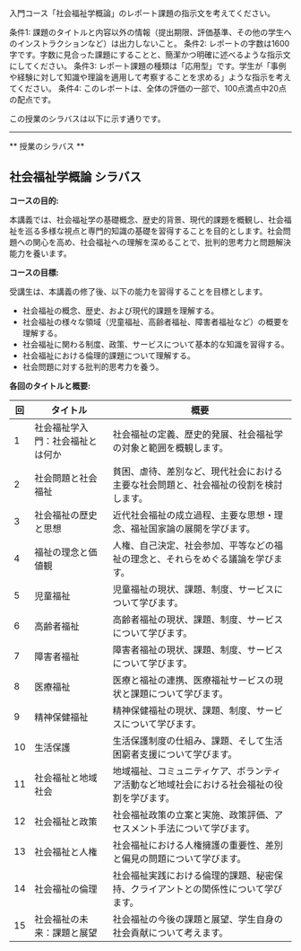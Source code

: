入門コース「社会福祉学概論」のレポート課題の指示文を考えてください。

条件1: 課題のタイトルと内容以外の情報（提出期限、評価基準、その他の学生へのインストラクションなど）は出力しないこと。
条件2: レポートの字数は1600字です。字数に見合った課題にすることと、簡潔かつ明確に述べるような指示文にしてください。
条件3: レポート課題の種類は「応用型」です。学生が「事例や経験に対して知識や理論を適用して考察することを求める」ような指示を考えてください。
条件4: このレポートは、全体の評価の一部で、100点満点中20点の配点です。

この授業のシラバスは以下に示す通りです。

---------------------------------------
** 授業のシラバス **
## 社会福祉学概論 シラバス

**コースの目的:**

本講義では、社会福祉学の基礎概念、歴史的背景、現代的課題を概観し、社会福祉を巡る多様な視点と専門的知識の基礎を習得することを目的とします。社会問題への関心を高め、社会福祉への理解を深めることで、批判的思考力と問題解決能力を養います。


**コースの目標:**

受講生は、本講義の修了後、以下の能力を習得することを目標とします。

* 社会福祉の概念、歴史、および現代的課題を理解する。
* 社会福祉の様々な領域（児童福祉、高齢者福祉、障害者福祉など）の概要を理解する。
* 社会福祉に関わる制度、政策、サービスについて基本的な知識を習得する。
* 社会福祉における倫理的課題について理解する。
* 社会問題に対する批判的思考力を養う。


**各回のタイトルと概要:**

| 回 | タイトル | 概要 |
|---|---|---|
| 1 | 社会福祉学入門：社会福祉とは何か | 社会福祉の定義、歴史的発展、社会福祉学の対象と範囲を概観します。 |
| 2 | 社会問題と社会福祉 | 貧困、虐待、差別など、現代社会における主要な社会問題と、社会福祉の役割を検討します。 |
| 3 | 社会福祉の歴史と思想 | 近代社会福祉の成立過程、主要な思想・理念、福祉国家論の展開を学びます。 |
| 4 | 福祉の理念と価値観 | 人権、自己決定、社会参加、平等などの福祉の理念と、それらをめぐる議論を学びます。 |
| 5 | 児童福祉 | 児童福祉の現状、課題、制度、サービスについて学びます。 |
| 6 | 高齢者福祉 | 高齢者福祉の現状、課題、制度、サービスについて学びます。  |
| 7 | 障害者福祉 | 障害者福祉の現状、課題、制度、サービスについて学びます。 |
| 8 | 医療福祉 | 医療と福祉の連携、医療福祉サービスの現状と課題について学びます。 |
| 9 | 精神保健福祉 | 精神保健福祉の現状、課題、制度、サービスについて学びます。 |
| 10 | 生活保護 | 生活保護制度の仕組み、課題、そして生活困窮者支援について学びます。 |
| 11 | 社会福祉と地域社会 | 地域福祉、コミュニティケア、ボランティア活動など地域社会における社会福祉の役割を学びます。 |
| 12 | 社会福祉と政策 | 社会福祉政策の立案と実施、政策評価、アセスメント手法について学びます。 |
| 13 | 社会福祉と人権 | 社会福祉における人権擁護の重要性、差別と偏見の問題について学びます。 |
| 14 | 社会福祉の倫理 | 社会福祉実践における倫理的課題、秘密保持、クライアントとの関係性について学びます。 |
| 15 | 社会福祉の未来：課題と展望 | 社会福祉の今後の課題と展望、学生自身の社会貢献について考えます。 |


